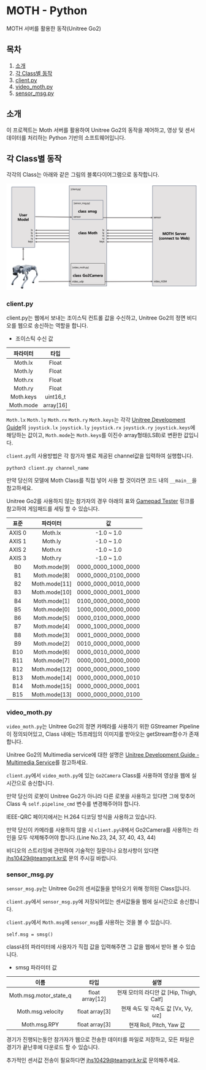 # MOTH - Python

MOTH 서버를 활용한 동작(Unitree Go2)

## 목차

1. [소개](#소개)
2. [각 Class별 동작](#각-class별-동작)
3. [client.py](#clientpy)
4. [video_moth.py](#video_mothpy)
5. [sensor_msg.py](#sensor_msgpy)

## 소개

이 프로젝트는 Moth 서버를 활용하여 Unitree Go2의 동작을 제어하고, 영상 및 센서 데이터를 처리하는 Python 기반의 소프트웨어입니다.

## 각 Class별 동작

각각의 Class는 아래와 같은 그림의 블록다이어그램으로 동작합니다.

![Block diagram](https://github.com/teamgrit-lab/ICRA2024_Quadruped_Robot_Challenges/blob/main/ieee-qrc-2024-device_code/Moth/python/Image/Block%20diagram.png)

### client.py

client.py는 웹에서 보내는 조이스틱 컨트롤 값을 수신하고, Unitree Go2의 정면 비디오를 웹으로 송신하는 역할을 합니다.

- 조이스틱 수신 값

|파라미터|타입|
|:---:|:---:|
|Moth.lx|Float|
|Moth.ly|Float|
|Moth.rx|Float|
|Moth.ry|Float|
|Moth.keys|uint16_t|
|Moth.mode|array[16]|

`Moth.lx` `Moth.ly` `Moth.rx` `Moth.ry` `Moth.keys`는 각각 [Unitree Development Guide](https://support.unitree.com/home/en/developer/Get_remote_control_status)의 `joystick.lx` `joystick.ly` `joystick.rx` `joystick.ry` `joystick.keys`에 해당하는 값이고, `Moth.mode`는 `Moth.keys`를 이진수 array형태(LSB)로 변환한 값입니다.

`client.py`의 사용방법은 각 참가자 별로 제공된 channel값을 입력하여 실행합니다.

```
python3 client.py channel_name
```

만약 당신의 모델에 Moth Class를 직접 넣어 사용 할 것이라면 코드 내의 `__main__`을 참고하세요.

Unitree Go2를 사용하지 않는 참가자의 경우 아래의 표와 [Gamepad Tester](https://hardwaretester.com/gamepad) 링크를 참고하여 게임패드를 세팅 할 수 있습니다.

|표준|파라미터|값|
|:---:|:---:|:---:|
|AXIS 0|Moth.lx|-1.0 ~ 1.0|
|AXIS 1|Moth.ly|-1.0 ~ 1.0|
|AXIS 2|Moth.rx|-1.0 ~ 1.0|
|AXIS 3|Moth.ry|-1.0 ~ 1.0|
|B0|Moth.mode[9]|0000_0000_1000_0000|
|B1|Moth.mode[8]|0000_0000_0100_0000|
|B2|Moth.mode[11]|0000_0000_0010_0000|
|B3|Moth.mode[10]|0000_0000_0001_0000|
|B4|Moth.mode[1]|0100_0000_0000_0000|
|B5|Moth.mode[0]|1000_0000_0000_0000|
|B6|Moth.mode[5]|0000_0100_0000_0000|
|B7|Moth.mode[4]|0000_1000_0000_0000|
|B8|Moth.mode[3]|0001_0000_0000_0000|
|B9|Moth.mode[2]|0010_0000_0000_0000|
|B10|Moth.mode[6]|0000_0010_0000_0000|
|B11|Moth.mode[7]|0000_0001_0000_0000|
|B12|Moth.mode[12]|0000_0000_0000_1000|
|B13|Moth.mode[14]|0000_0000_0000_0010|
|B14|Moth.mode[15]|0000_0000_0000_0001|
|B15|Moth.mode[13]|0000_0000_0000_0100|

### video_moth.py

`video_moth.py`는 Unitree Go2의 정면 카메라를 사용하기 위한 GStreamer Pipeline이 정의되어있고, Class 내에는 15프레임의 이미지를 받아오는 getStream함수가 존재합니다.

Unitree Go2의 Multimedia service에 대한 설명은 [Unitree Development Guide - Multimedia Service](https://support.unitree.com/home/en/developer/Multimedia_Services)를 참고하세요.

`client.py`에서 `video_moth.py`에 있는 `Go2Camera` Class를 사용하여 영상을 웹에 실시간으로 송신합니다.

만약 당신의 로봇이 Unitree Go2가 아니라 다른 로봇을 사용하고 있다면 그에 맞추어 Class 속 `self.pipeline_cmd` 변수를 변경해주어야 합니다.

IEEE-QRC 페이지에서는 H.264 디코딩 방식을 사용하고 있습니다.

만약 당신이 카메라를 사용하지 않을 시 `client.py`내에서 Go2Camera를 사용하는 라인을 모두 삭제해주어야 합니다.(Line No.23, 24, 37, 40, 43, 44)

비디오의 스트리밍에 관련하여 기술적인 질문이나 요청사항이 있다면 jhs10429@teamgrit.kr로 문의 주시길 바랍니다.

### sensor_msg.py

`sensor_msg.py`는 Unitree Go2의 센서값들을 받아오기 위해 정의된 Class입니다.

`client.py`에서 `sensor_msg.py`에 저장되어있는 센서값들을 웹에 실시간으로 송신합니다.

`client.py`에서 `Moth.msg`에 `sensor_msg`를 사용하는 것을 볼 수 있습니다.

```
self.msg = smsg()
```

class내의 파라미터에 사용자가 직접 값을 입력해주면 그 값을 웹에서 받아 볼 수 있습니다.

- smsg 파라미터 값

|이름|타입|설명|
|:---:|:---:|:---:|
|Moth.msg.motor_state_q|float array[12]|현재 모터의 라디안 값 [Hip, Thigh, Calf]|
|Moth.msg.velocity|float array[3]|현재 속도 및 각속도 값 [Vx, Vy, ωz]|
|Moth.msg.RPY|float array[3]|현재 Roll, Pitch, Yaw 값|

경기가 진행되는동안 참가자가 웹으로 전송한 데이터를 파일로 저장하고, 모든 파일은 경기가 끝난후에 다운로드 할 수 있습니다.

추가적인 센서값 전송이 필요하다면 jhs10429@teamgrit.kr로 문의해주세요.
